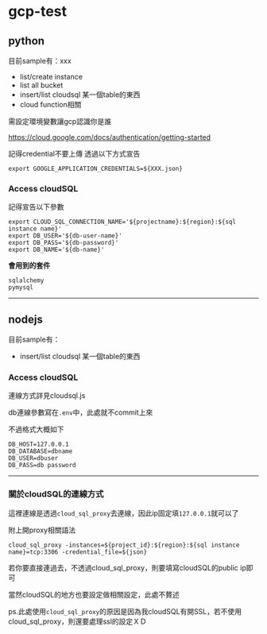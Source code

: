 # gcp-test

## python
目前sample有：xxx
- list/create instance
- list all bucket
- insert/list cloudsql 某一個table的東西
- cloud function相關

需設定環境變數讓gcp認識你是誰

https://cloud.google.com/docs/authentication/getting-started

記得credential不要上傳
透過以下方式宣告

```
export GOOGLE_APPLICATION_CREDENTIALS=${XXX.json}
```

### Access cloudSQL
記得宣告以下參數
```
export CLOUD_SQL_CONNECTION_NAME='${projectname}:${region}:${sql instance name}'
export DB_USER='${db-user-name}'
export DB_PASS='${db-password}'
export DB_NAME='${db-name}'
```

**會用到的套件**
```
sqlalchemy
pymysql
```
-------
## nodejs
目前sample有：
- insert/list cloudsql 某一個table的東西

### Access cloudSQL
連線方式詳見cloudsql.js

db連線參數寫在`.env`中，此處就不commit上來

不過格式大概如下

```
DB_HOST=127.0.0.1
DB_DATABASE=dbname
DB_USER=dbuser
DB_PASS=db password
```
-------
### 關於cloudSQL的連線方式
這裡連線是透過`cloud_sql_proxy`去連線，因此ip固定填`127.0.0.1`就可以了

附上開proxy相關語法

```
cloud_sql_proxy -instances=${project_id}:${region}:${sql instance name}=tcp:3306 -credential_file=${json}
```

若你要直接連過去，不透過cloud_sql_proxy，則要填寫cloudSQL的public ip即可

當然cloudSQL的地方也要設定做相關設定，此處不贅述

ps.此處使用`cloud_sql_proxy`的原因是因為我cloudSQL有開SSL，若不使用cloud_sql_proxy，則還要處理ssl的設定ＸＤ
